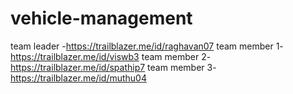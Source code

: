 # vehicle-management
team leader -https://trailblazer.me/id/raghavan07
team member 1-https://trailblazer.me/id/viswb3
team member 2-https://trailblazer.me/id/spathip7
team member 3-https://trailblazer.me/id/muthu04
